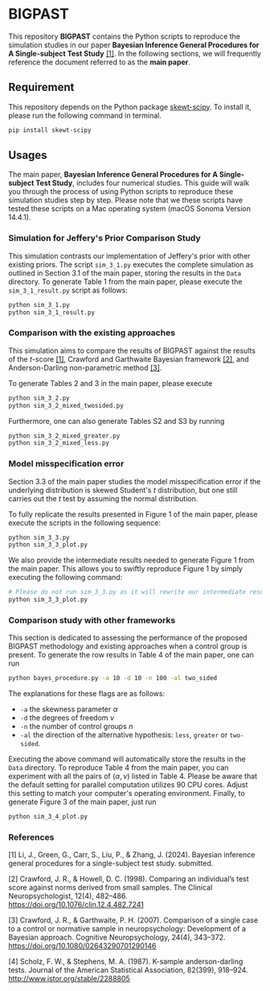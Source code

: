 # BIGPAST

This repository **BIGPAST** contains the Python scripts to reproduce the simulation studies in our paper **Bayesian Inference General Procedures for A Single-subject Test Study** [[1]](#1). In the following sections, we will frequently reference the document referred to as the **main paper**.

## Requirement

This repository depends on the Python package [skewt-scipy](https://pypi.org/project/skewt-scipy/). To install it, please run the following command in terminal.

```bash
pip install skewt-scipy
```

## Usages

The main paper, **Bayesian Inference General Procedures for A Single-subject Test Study**, includes four numerical studies. This guide will walk you through the process of using Python scripts to reproduce these simulation studies step by step. Please note that we these scripts have tested these scripts on a Mac operating system (macOS Sonoma Version 14.4.1).

### Simulation for Jeffery's Prior Comparison Study

This simulation contrasts our implementation of Jeffery's prior with other existing priors. The script `sim_3_1.py` executes the complete simulation as outlined in Section 3.1 of the main paper, storing the results in the `Data` directory. To generate Table 1 from the main paper, please execute the `sim_3_1_result.py` script as follows:

```bash
python sim_3_1.py
python sim_3_1_result.py
```

### Comparison with the existing approaches

This simulation aims to compare the results of BIGPAST against the results of the $t$-score [[1]](#1), Crawford and Garthwaite Bayesian framework [[2]](#2), and Anderson-Darling non-parametric method [[3]](#3).

To generate Tables 2 and 3 in the main paper, please execute

```bash
python sim_3_2.py
python sim_3_2_mixed_twosided.py
```

Furthermore, one can also generate Tables S2 and S3 by running

```bash
python sim_3_2_mixed_greater.py
python sim_3_2_mixed_less.py
```

### Model misspecification error

Section 3.3 of the main paper studies the model misspecification error if the underlying distribution is skewed Student's $t$ distribution, but one still carries out the $t$ test by assuming the normal distribution.

To fully replicate the results presented in Figure 1 of the main paper, please execute the scripts in the following sequence:

```bash
python sim_3_3.py
python sim_3_3_plot.py
```

We also provide the intermediate results needed to generate Figure 1 from the main paper. This allows you to swiftly reproduce Figure 1 by simply executing the following command:

```bash
# Please do not run sim_3_3.py as it will rewrite our intermediate result.
python sim_3_3_plot.py
```

### Comparison study with other frameworks

This section is dedicated to assessing the performance of the proposed BIGPAST methodology and existing approaches when a control group is present. To generate the row results in Table 4 of the main paper, one can run

```bash
python bayes_procedure.py -a 10 -d 10 -n 100 -al two_sided
```

The explanations for these flags are as follows:

- `-a`    the skewness parameter $\alpha$
- `-d`    the degrees of freedom $\nu$
- `-n`    the number of control groups $n$
- `-al`   the direction of the alternative hypothesis: `less`, `greater` or `two-sided`.

Executing the above command will automatically store the results in the `Data` directory. To reproduce Table 4 from the main paper, you can experiment with all the pairs of $(\alpha, \nu)$ listed in Table 4. Please be aware that the default setting for parallel computation utilizes 90 CPU cores. Adjust this setting to match your computer's operating environment. Finally, to generate Figure 3 of the main paper, just run

```bash
python sim_3_4_plot.py
```

### References

<a id="1">[1]</a>
Li, J., Green, G., Carr, S., Liu, P., & Zhang, J. (2024). Bayesian inference general procedures for a single-subject test study. submitted.

<a id="2">[2]</a>
Crawford, J. R., & Howell, D. C. (1998). Comparing an individual’s test score against norms derived
from small samples. The Clinical Neuropsychologist, 12(4), 482–486. <https://doi.org/10.1076/clin.12.4.482.7241>

<a id="3">[3]</a>
Crawford, J. R., & Garthwaite, P. H. (2007). Comparison of a single case to a control or normative sample in neuropsychology: Development of a Bayesian approach. Cognitive Neuropsychology, 24(4), 343–372. <https://doi.org/10.1080/02643290701290146>

<a id="4">[4]</a>
Scholz, F. W., & Stephens, M. A. (1987). K-sample anderson-darling tests. Journal of the American Statistical Association, 82(399), 918–924. <http://www.jstor.org/stable/2288805>
